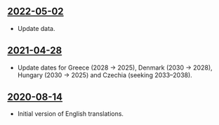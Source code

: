 ## [2022-05-02](https://github.com/faktaoklimatu/graphics/blob/d9e2752fc0ca3e14e62ebe949612e2ac32ca5050/data-visualization/energetics/european-union/coal-phase-out/en-coal-phase-out-eu.ai)

- Update data.

## [2021-04-28](https://github.com/faktaoklimatu/graphics/blob/37e00c27cccbb13bae969ad227b0a807ced34eae/data-visualization/energetics/european-union/coal-phase-out/en-coal-phase-out-eu.ai)

- Update dates for Greece (2028 → 2025), Denmark (2030 → 2028), Hungary
  (2030 → 2025) and Czechia (seeking 2033–2038).

## [2020-08-14](https://github.com/faktaoklimatu/graphics/blob/bf758f8b6157256facd2a2f32c5e9527cec89725/Data%20visualization/Energetics/European%20Union/Coal%20phase-out/en-coal-phase-out-eu.ai)

- Initial version of English translations.

